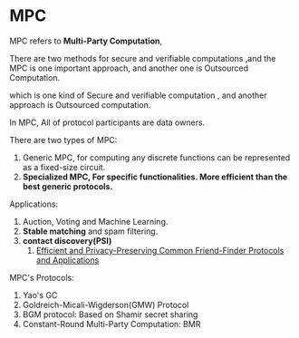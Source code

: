 # MPC

MPC refers to **Multi-Party Computation**,

There are two methods for secure and verifiable computations ,and the MPC is one important approach, and another one is Outsourced Computation.

 which is one kind of Secure and verifiable computation , and another approach is Outsourced computation.

In MPC, All of protocol participants are data owners.

There are two types of MPC:

1. Generic MPC, for computing any discrete functions can be represented as a fixed-size circuit.
2. **Specialized MPC, For specific functionalities. More efficient than the best generic protocols.**

Applications:

1. Auction,   Voting and Machine Learning.
2. **Stable matching** and spam filtering.
3. **contact discovery(PSI)**
   1. [Efficient and Privacy-Preserving Common Friend-Finder Protocols and Applications](https://eprint.iacr.org/2013/620.pdf)

MPC's Protocols:

1. Yao's GC
2. Goldreich-Micali-Wigderson(GMW) Protocol
3. BGM protocol: Based on Shamir secret sharing
4. Constant-Round Multi-Party Computation: BMR